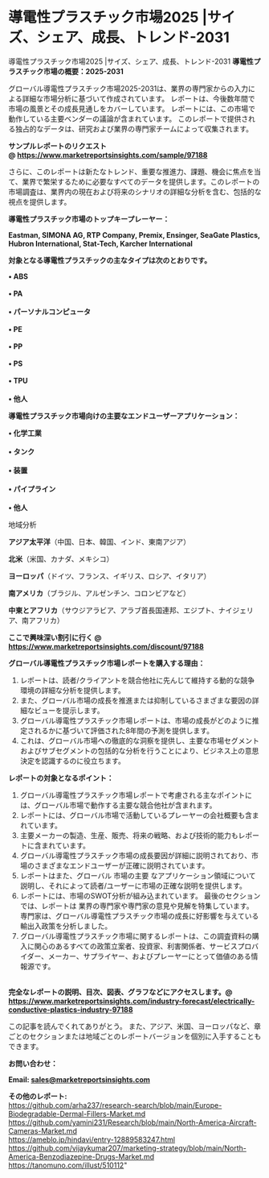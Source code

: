 # 導電性プラスチック市場2025 |サイズ、シェア、成長、トレンド-2031
導電性プラスチック市場2025 |サイズ、シェア、成長、トレンド-2031
<strong><b>導電性プラスチック市場の概要：2025-2031</b></strong>

グローバル導電性プラスチック市場2025-2031は、業界の専門家からの入力による詳細な市場分析に基づいて作成されています。 レポートは、今後数年間で市場の風景とその成長見通しをカバーしています。 レポートには、この市場で動作している主要ベンダーの議論が含まれています。 このレポートで提供される独占的なデータは、研究および業界の専門家チームによって収集されます。

<strong>サンプルレポートのリクエスト @ <a href=https://www.marketreportsinsights.com/sample/97188>https://www.marketreportsinsights.com/sample/97188</a></strong>

さらに、このレポートは新たなトレンド、重要な推進力、課題、機会に焦点を当て、業界で繁栄するために必要なすべてのデータを提供します。このレポートの市場調査は、業界内の現在および将来のシナリオの詳細な分析を含む、包括的な視点を提供します。

<strong>導電性プラスチック市場のトップキープレーヤー：</strong>

<strong>Eastman, SIMONA AG, RTP Company, Premix, Ensinger, SeaGate Plastics, Hubron International, Stat-Tech, Karcher International</strong>

<strong><b>対象となる導電性プラスチックの主なタイプは次のとおりです。</b></strong>

<strong>• ABS<br><br>• PA<br><br>• パーソナルコンピュータ<br><br>• PE<br><br>• PP<br><br>• PS<br><br>• TPU<br><br>• 他人</strong>

<strong><b>導電性プラスチック市場向けの主要なエンドユーザーアプリケーション：</b></strong>

<strong>• 化学工業<br><br>• タンク<br><br>• 装置<br><br>• パイプライン<br><br>• 他人</strong>

 地域分析

<strong><b>アジア太平洋</b></strong>（中国、日本、韓国、インド、東南アジア）

<strong><b>北米</b></strong>（米国、カナダ、メキシコ）

<strong><b>ヨーロッパ</b></strong>（ドイツ、フランス、イギリス、ロシア、イタリア）

<strong><b>南アメリカ</b></strong>（ブラジル、アルゼンチン、コロンビアなど）

<strong><b>中東とアフリカ</b></strong>（サウジアラビア、アラブ首長国連邦、エジプト、ナイジェリア、南アフリカ）

<strong>ここで興味深い割引に行く @ <a href=https://www.marketreportsinsights.com/discount/97188>https://www.marketreportsinsights.com/discount/97188</a></strong>

<strong><b>グローバル導電性プラスチック市場レポートを購入する理由：</b></strong>
<ol>
  <li>レポートは、読者/クライアントを競合他社に先んじて維持する動的な競争環境の詳細な分析を提供します。</li>
  <li>また、グローバル市場の成長を推進または抑制しているさまざまな要因の詳細なビューを提示します。</li>
  <li>グローバル導電性プラスチック市場レポートは、市場の成長がどのように推定されるかに基づいて評価された8年間の予測を提供します。</li>
  <li>これは、グローバル市場への徹底的な洞察を提供し、主要な市場セグメントおよびサブセグメントの包括的な分析を行うことにより、ビジネス上の意思決定を認識するのに役立ちます。</li>
</ol>
<strong><b>レポートの対象となるポイント：</b></strong>
<ol>
  <li>グローバル導電性プラスチック市場レポートで考慮される主なポイントには、グローバル市場で動作する主要な競合他社が含まれます。</li>
  <li>レポートには、グローバル市場で活動しているプレーヤーの会社概要も含まれています。</li>
  <li>主要メーカーの製造、生産、販売、将来の戦略、および技術的能力もレポートに含まれています。</li>
  <li>グローバル導電性プラスチック市場の成長要因が詳細に説明されており、市場のさまざまなエンドユーザーが正確に説明されています。</li>
  <li>レポートはまた、グローバル 市場の主要 なアプリケーション領域について説明し、それによって読者/ユーザーに市場の正確な説明を提供します。</li>
  <li>レポートには、市場のSWOT分析が組み込まれています。 最後のセクションでは、レポートは 業界の専門家や専門家の意見や見解を特集しています。 専門家は、グローバル導電性プラスチック市場の成長に好影響を与えている輸出入政策を分析しました。</li>
  <li>グローバル導電性プラスチック市場に関するレポートは、この調査資料の購入に関心のあるすべての政策立案者、投資家、利害関係者、サービスプロバイダー、メーカー、サプライヤー、およびプレーヤーにとって価値のある情報源です。</li>
</ol><br>
<strong>完全なレポートの説明、目次、図表、グラフなどにアクセスします。@ <a href=https://www.marketreportsinsights.com/industry-forecast/electrically-conductive-plastics-industry-97188>https://www.marketreportsinsights.com/industry-forecast/electrically-conductive-plastics-industry-97188</a></strong>

この記事を読んでくれてありがとう。 また、アジア、米国、ヨーロッパなど、章ごとのセクションまたは地域ごとのレポートバージョンを個別に入手することもできます。

<strong><b>お問い合わせ：</b></strong>

<strong>Email: </strong><a href=mailto:sales@marketreportsinsights.com><strong>sales@marketreportsinsights.com</strong></a>

<strong>その他のレポート:</strong>
<br>
<a href=https://github.com/arha237/research-search/blob/main/Europe-Biodegradable-Dermal-Fillers-Market.md>https://github.com/arha237/research-search/blob/main/Europe-Biodegradable-Dermal-Fillers-Market.md</a>
<br>
<a href=https://github.com/yamini231/Research/blob/main/North-America-Aircraft-Cameras-Market.md>https://github.com/yamini231/Research/blob/main/North-America-Aircraft-Cameras-Market.md</a>
<br>
<a href=https://ameblo.jp/hindavi/entry-12889583247.html>https://ameblo.jp/hindavi/entry-12889583247.html</a>
<br>
<a href=https://github.com/vijaykumar207/marketing-strategy/blob/main/North-America-Benzodiazepine-Drugs-Market.md>https://github.com/vijaykumar207/marketing-strategy/blob/main/North-America-Benzodiazepine-Drugs-Market.md</a>
<br>
<a href=https://tanomuno.com/illust/510112>https://tanomuno.com/illust/510112</a>"
